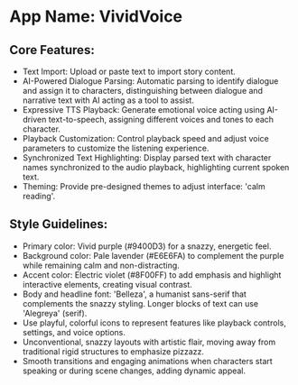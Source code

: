# **App Name**: VividVoice

## Core Features:

- Text Import: Upload or paste text to import story content.
- AI-Powered Dialogue Parsing: Automatic parsing to identify dialogue and assign it to characters, distinguishing between dialogue and narrative text with AI acting as a tool to assist.
- Expressive TTS Playback: Generate emotional voice acting using AI-driven text-to-speech, assigning different voices and tones to each character.
- Playback Customization: Control playback speed and adjust voice parameters to customize the listening experience.
- Synchronized Text Highlighting: Display parsed text with character names synchronized to the audio playback, highlighting current spoken text.
- Theming: Provide pre-designed themes to adjust interface: 'calm reading'.

## Style Guidelines:

- Primary color: Vivid purple (#9400D3) for a snazzy, energetic feel.
- Background color: Pale lavender (#E6E6FA) to complement the purple while remaining calm and non-distracting.
- Accent color: Electric violet (#8F00FF) to add emphasis and highlight interactive elements, creating visual contrast.
- Body and headline font: 'Belleza', a humanist sans-serif that complements the snazzy styling. Longer blocks of text can use 'Alegreya' (serif).
- Use playful, colorful icons to represent features like playback controls, settings, and voice options.
- Unconventional, snazzy layouts with artistic flair, moving away from traditional rigid structures to emphasize pizzazz.
- Smooth transitions and engaging animations when characters start speaking or during scene changes, adding dynamic appeal.